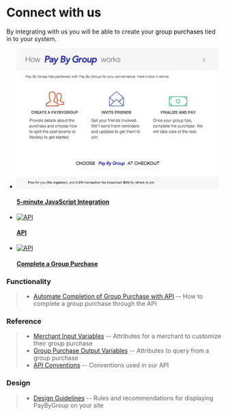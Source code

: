 <div class="info_unit">
  <h1>Connect with <span style="color:black;">us</span> </h1>
  <p>By integrating with us you will be able to create your <span style="color:black;">group purchases</span> tied in to your system.</p>
</div>

<ul id="squares">
      <li style="margin-right:7px;">
        <a href="/js_integration">
          <img alt="JavaScript Integration" src="/images/popup.png">
          <h4>5-minute JavaScript Integration</h4>
        </a>
      </li>
      <li style="margin-right:7px;">
        <a href="/pbgapis">
          <img alt="API" src="/images/api.jpg">
          <h4>API</h4>
        </a>
      </li>
      <li>
        <a href="/group_purchase_complete_with_api">
          <img alt="API" src="/images/complete.png">
          <h4>Complete a Group Purchase</h4>
        </a>
      </li>
  </ul>

### Functionality
>- [Automate Completion of Group Purchase with API](/group_purchase_complete_with_api)  --  How to complete a group purchase through the API

### Reference
>- [Merchant Input Variables](/merchant_input_variables)  --  Attributes for a merchant to customize their group purchase
>- [Group Purchase Output Variables](/group_purchase_output_variables)  --  Attributes to query from a group purchase
>- [API Conventions](/api_conventions)  --  Conventions used in our API

### Design
>- [Design Guidelines](/design_guidelines)  --  Rules and recommendations for displaying PayByGroup on your site
